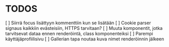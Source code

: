 # TODOS
  [ ] Siirrä focus lisättyyn kommenttiin kun se lisätään
  [ ] Cookie parser signaus kaikkiin evästeisiin, HTTPS tarvitaan?
  [ ] Muuta komponentit, jotka tarvitsevat dataa ennen renderöintä, class komponenteiksi
  [ ] Parempi käyttäjäprofiilisivu
  [ ] Gallerian tapa noutaa kuva nimet renderöinnin jälkeen